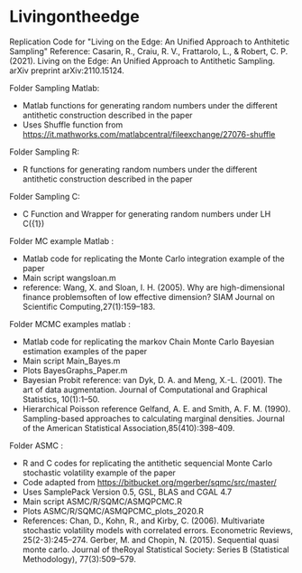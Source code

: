 # Livingontheedge
Replication Code for "Living on the Edge: An Unified Approach to Anthitetic Sampling"
Reference: Casarin, R., Craiu, R. V., Frattarolo, L., & Robert, C. P. (2021). Living on the Edge: An Unified Approach to Antithetic Sampling. arXiv preprint arXiv:2110.15124.

Folder Sampling Matlab: 

- Matlab functions for generating random numbers under the different antithetic construction described in the paper
- Uses Shuffle function from https://it.mathworks.com/matlabcentral/fileexchange/27076-shuffle

Folder Sampling R: 

- R functions for generating random numbers under the different antithetic construction described in the paper

Folder Sampling C: 

- C Function and Wrapper for generating random numbers under LH C({1}) 

Folder MC example Matlab : 
- Matlab code for replicating the Monte Carlo integration example of the paper
- Main script wangsloan.m
- reference: Wang, X. and Sloan, I. H. (2005). Why are high-dimensional finance problemsoften of low effective dimension? SIAM Journal on Scientific Computing,27(1):159–183.

Folder MCMC examples matlab : 
- Matlab code for replicating the markov Chain Monte Carlo Bayesian estimation examples of the paper
- Main script Main_Bayes.m
- Plots BayesGraphs_Paper.m
- Bayesian Probit reference: 
van Dyk, D. A. and Meng, X.-L. (2001). The art of data augmentation. Journal of Computational and Graphical Statistics, 10(1):1–50.
- Hierarchical Poisson reference
Gelfand, A. E. and Smith, A. F. M. (1990). Sampling-based approaches to calculating marginal densities. Journal of the American Statistical Association,85(410):398–409.

Folder ASMC : 
- R and C codes for replicating the antithetic sequencial Monte Carlo stochastic volatility example of the paper 
- Code adapted from https://bitbucket.org/mgerber/sqmc/src/master/
- Uses SamplePack Version 0.5,  GSL,  BLAS and  CGAL 4.7
- Main script ASMC/R/SQMC/ASMQPCMC.R
- Plots ASMC/R/SQMC/ASMQPCMC_plots_2020.R
- References:
Chan, D., Kohn, R., and Kirby, C. (2006). Multivariate stochastic volatility models with correlated errors. Econometric Reviews, 25(2-3):245–274.
Gerber, M. and Chopin, N. (2015). Sequential quasi monte carlo. Journal of theRoyal Statistical Society: Series B (Statistical Methodology), 77(3):509–579.
